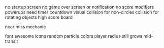 no startup screen
no game over screen or notification
no score modifiers
powerups need timer countdown visual
collision for non-circles
collision for rotating objects
high score board

near miss mechanic

font awesome icons
random particle colors
player radius still grows mid-transit
